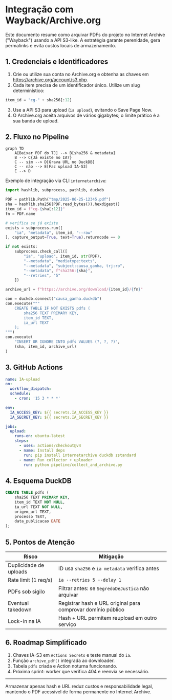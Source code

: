 # Integração com Wayback/Archive.org

Este documento resume como arquivar PDFs do projeto no Internet Archive ("Wayback") usando a API S3-like. A estratégia garante perenidade, gera permalinks e evita custos locais de armazenamento.

## 1. Credenciais e Identificadores

1. Crie ou utilize sua conta no Archive.org e obtenha as chaves em <https://archive.org/account/s3.php>.
2. Cada item precisa de um identificador único. Utilize um slug determinístico:

```python
item_id = "cg-" + sha256[:12]
```

3. Use a API S3 para upload (`ia upload`), evitando o Save Page Now.
4. O Archive.org aceita arquivos de vários gigabytes; o limite prático é a sua banda de upload.

## 2. Fluxo no Pipeline

```mermaid
graph TD
    A[Baixar PDF do TJ] --> B[sha256 & metadata]
    B --> C{Já existe no IA?}
    C -- sim --> D[Grava URL no DuckDB]
    C -- não --> E[Faz upload IA-S3]
    E --> D
```

Exemplo de integração via CLI `internetarchive`:

```python
import hashlib, subprocess, pathlib, duckdb

PDF = pathlib.Path("tmp/2025-06-25-12345.pdf")
sha = hashlib.sha256(PDF.read_bytes()).hexdigest()
item_id = f"cg-{sha[:12]}"
fn = PDF.name

# verifica se já existe
exists = subprocess.run([
    "ia", "metadata", item_id, "--raw"
], capture_output=True, text=True).returncode == 0

if not exists:
    subprocess.check_call([
        "ia", "upload", item_id, str(PDF),
        "--metadata", "mediatype:texts",
        "--metadata", "subject:causa_ganha, trj:ro",
        "--metadata", f"sha256:{sha}",
        "--retries", "5"
    ])

archive_url = f"https://archive.org/download/{item_id}/{fn}"

con = duckdb.connect("causa_ganha.duckdb")
con.execute("""
    CREATE TABLE IF NOT EXISTS pdfs (
        sha256 TEXT PRIMARY KEY,
        item_id TEXT,
        ia_url TEXT
    );
""")
con.execute(
    "INSERT OR IGNORE INTO pdfs VALUES (?, ?, ?)",
    (sha, item_id, archive_url)
)
```

## 3. GitHub Actions

```yaml
name: IA-upload
on:
  workflow_dispatch:
  schedule:
    - cron: '15 3 * * *'

env:
  IA_ACCESS_KEY: ${{ secrets.IA_ACCESS_KEY }}
  IA_SECRET_KEY: ${{ secrets.IA_SECRET_KEY }}

jobs:
  upload:
    runs-on: ubuntu-latest
    steps:
      - uses: actions/checkout@v4
      - name: Install deps
        run: pip install internetarchive duckdb zstandard
      - name: Run collector + uploader
        run: python pipeline/collect_and_archive.py
```

## 4. Esquema DuckDB

```sql
CREATE TABLE pdfs (
    sha256 TEXT PRIMARY KEY,
    item_id TEXT NOT NULL,
    ia_url TEXT NOT NULL,
    origem_url TEXT,
    processo TEXT,
    data_publicacao DATE
);
```

## 5. Pontos de Atenção

| Risco                              | Mitigação                                               |
|------------------------------------|---------------------------------------------------------|
| Duplicidade de uploads             | ID usa `sha256` e `ia metadata` verifica antes          |
| Rate limit (1 req/s)               | `ia --retries 5 --delay 1`                              |
| PDFs sob sigilo                    | Filtrar antes: se `SegredoDeJustica` não arquivar       |
| Eventual takedown                  | Registrar hash e URL original para comprovar domínio público |
| Lock-in na IA                      | Hash + URL permitem reupload em outro serviço           |

## 6. Roadmap Simplificado

1. Chaves IA-S3 em `Actions Secrets` e teste manual do `ia`.
2. Função `archive_pdf()` integrada ao downloader.
3. Tabela `pdfs` criada e Action noturna funcionando.
4. Próxima sprint: worker que verifica 404 e reenvia se necessário.

---
Armazenar apenas hash e URL reduz custos e responsabilidade legal, mantendo o PDF acessível de forma permanente no Internet Archive.
